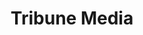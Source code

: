 ---
title: Tribune Media
description:
order: 3

#project-hero
project-hero-image: /assets/imgs/cover-trib.png
project-title: Local News Site Redesign

#project information
client-header: Client
client-text: Internal Project
client-url-text: tribunemedia.com
client-url: http://www.tribunemedia.com/
responsibilities-header: Responsibilities
responsibilities-text: research, ux/ui design, prototype
tools-header: Tools
tools-text: Sketch, InVision

#project sections
problem-header: Problem
problem-text: |
  There is a lot of social media interaction with local news articles, but as a result their home pages are losing traffic. Additionally, there are noticeable drops in traffic and share rates during weekends. Tribune Media wanted to experiment with a different approach to their layout to track the impact it would have with engagement on their site.
project-goal-header: Project Goal
project-goal-text: |
  To get users to return to the site more often while lowering the bounce rates, establishing the news brand, and incorporating ad space. 
solution-header: Solution
solution-text: |
  Redesigning the local news site would help strengthen the brand and create an easier social media integration that keeps readers on the site longer. On a site that creates 20-40 new pieces of content a day, readers want to know that they can trust this news source, and that by coming to its home page they’ll be able to find the type of news they’re looking for quickly and with ease.
process-header: Process
process-text: |
  The process began with researching trends in media and news sites. From there we created three personas based on the user and business goals. Using the three personas, we were able to make decisions on how articles were presented and come up with a different approach to the content-heavy menu bar. Some of the features that were added to the site included an article progress bar, accent colors for each of the different sections of news, and reference comps for last noted feature to promote continuous reading and social media sharing. The deliverables for this project included the details of our personas, wireframes, design comps, and an InVision prototype. After the design portion was complete, we worked closely with our in-house developer to build the site.


#project images
image-1-caption: // Personas created from discovery meeting with stakeholders
image-1: /assets/imgs/tribune-1.jpeg


# settings
layout: single/work
permalink: /work/tribune-media/
---